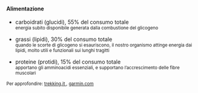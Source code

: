 #### Alimentazione


- carboidrati (glucidi), 55% del consumo totale<br>
    <small>
    energia subito disponibile generata dalla combustione del glicogeno
    </small>

- grassi (lipidi), 30% del consumo totale<br>
    <small>
    quando le scorte di glicogeno si esauriscono, il nostro organismo attinge energia dai lipidi,
    molto utili e funzionali sui lunghi tragitti
    </small>

- proteine (protidi), 15% del consumo totale<br>
    <small>
    apportano gli amminoacidi essenziali, e supportano l’accrescimento delle fibre muscolari
    </small>


<small>
Per approfondire:
<a href="https://www.trekking.it/i-nostri-consigli/alimentazione-trekking-cosa-mangiare/" target="_blank">
trekking.it
</a>,
<a href="https://www.garmin.com/it-IT/blog/trekking-cosa-mangiare-e-portare-con-se/" target="_blank">
garmin.com
</a>
</small>
